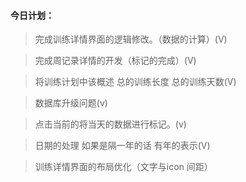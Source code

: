 #### 今日计划：


> 完成训练详情界面的逻辑修改。（数据的计算）(V)

> 完成周记录详情的开发（标记的完成）(V)

> 将训练计划中该概述 总的训练长度 总的训练天数(V)

> 数据库升级问题(v)

> 点击当前的将当天的数据进行标记。(v)


> 日期的处理 如果是隔一年的话 有年的表示(V)



> 训练详情界面的布局优化（文字与icon 间距）